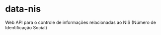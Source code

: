 # data-nis
Web API para o controle de informações relacionadas ao NIS (Número de Identificação Social)
